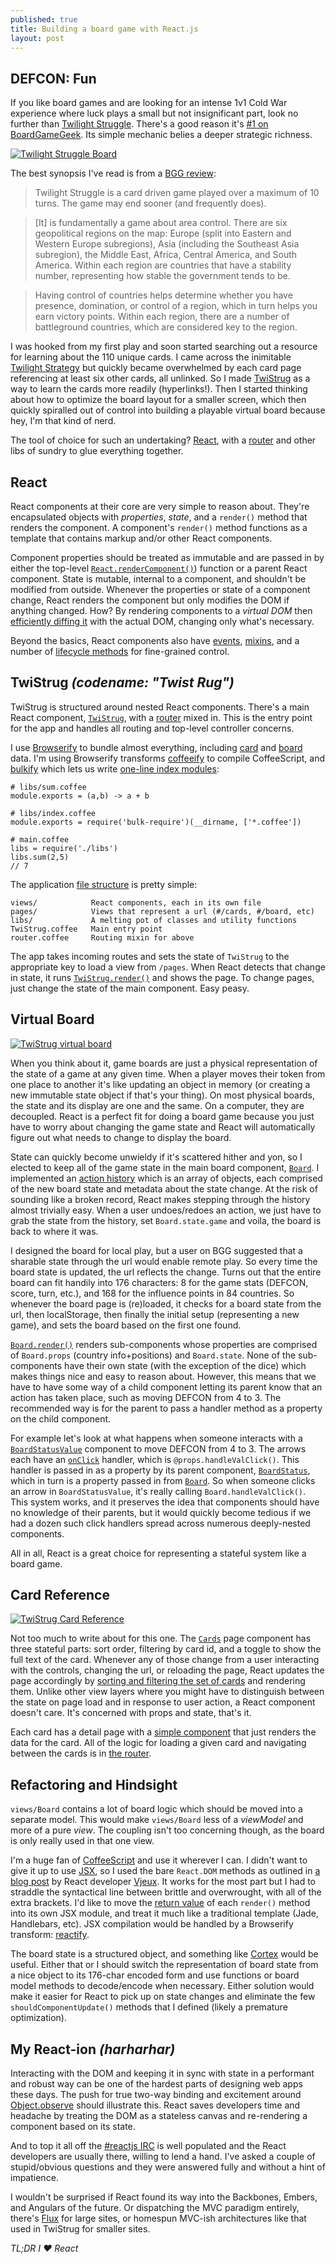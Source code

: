 ```yaml
---
published: true
title: Building a board game with React.js
layout: post
---
```


## DEFCON: Fun

If you like board games and are looking for an intense 1v1 Cold War experience where luck plays a small but not insignificant part, look no further than [Twilight Struggle](http://en.wikipedia.org/wiki/Twilight_Struggle). There's a good reason it's [#1 on BoardGameGeek](http://boardgamegeek.com/browse/boardgame). Its simple mechanic belies a deeper strategic richness.

[![Twilight Struggle Board](http://twistrug.jjt.io/images/tsboard-sm.jpg)](http://twistrug.jjt.io/images/tsboard.jpg)

The best synopsis I've read is from a [BGG review](http://boardgamegeek.com/thread/471953/rogers-reviews-deluxe-twilight-struggle-comprehens):

> Twilight Struggle is a card driven game played over a maximum of 10 turns. The game may end sooner (and frequently does).

>[It] is fundamentally a game about area control. There are six geopolitical regions on the map: Europe (split into Eastern and Western Europe subregions), Asia (including the Southeast Asia subregion), the Middle East, Africa, Central America, and South America. Within each region are countries that have a stability number, representing how stable the government tends to be. 

> Having control of countries helps determine whether you have presence, domination, or control of a region, which in turn helps you earn victory points. Within each region, there are a number of battleground countries, which are considered key to the region.

I was hooked from my first play and soon started searching out a resource for learning about the 110 unique cards. I came across the inimitable [Twilight Strategy](http://twilightstrategy.com/) but quickly became overwhelmed by each card page referencing at least six other cards, all unlinked. So I made [TwiStrug](http://twistrug.jjt.io) as a way to learn the cards more readily (hyperlinks!). Then I started thinking about how to optimize the board layout for a smaller screen, which then quickly spiralled out of control into building a playable virtual board because hey, I'm that kind of nerd.

The tool of choice for such an undertaking? [React](http://facebook.github.io/react/index.html), with a [router](https://github.com/flatiron/director) and other libs of sundry to glue everything together.

## React

React components at their core are very simple to reason about. They're encapsulated objects with *properties*, *state*, and a `render()` method that renders the component. A component's `render()` method functions as a template that contains markup and/or other React components.

Component properties should be treated as immutable and are passed in by either the top-level [`React.renderComponent()`](http://facebook.github.io/react/docs/top-level-api.html#react.rendercomponent)) function or a parent React component. State is mutable, internal to a component, and shouldn't be modified from outside. Whenever the properties or state of a component change, React renders the component but only modifies the DOM if anything changed. How? By rendering components to a *virtual DOM* then [efficiently diffing it](http://calendar.perfplanet.com/2013/diff/) with the actual DOM, changing only what's necessary.

Beyond the basics, React components also have [events](http://facebook.github.io/react/docs/events.html), [mixins](http://facebook.github.io/react/docs/reusable-components.html#mixins), and a number of [lifecycle methods](http://facebook.github.io/react/docs/component-specs.html) for fine-grained control.

## TwiStrug *(codename: "Twist Rug")*

TwiStrug is structured around nested React components. There's a main React component, [`TwiStrug`](https://github.com/jjt/TwiStrug/blob/master/src/Twistrug.coffee), with a [router](https://github.com/jjt/TwiStrug/blob/master/src/router.coffee) mixed in. This is the entry point for the app and handles all routing and top-level controller concerns.

I use [Browserify](http://browserify.org/) to bundle almost everything, including [card](https://github.com/jjt/TwiStrug/blob/master/app/data/cards.json) and [board](https://github.com/jjt/TwiStrug/blob/master/app/data/map-data.json) data. I'm using Browserify transforms [coffeeify](https://github.com/jnordberg/coffeeify)
to compile CoffeeScript, and [bulkify](https://github.com/substack/bulkify) which lets us write [one-line index modules](https://github.com/jjt/TwiStrug/blob/master/src/libs/index.coffee):

    # libs/sum.coffee
    module.exports = (a,b) -> a + b
    
    # libs/index.coffee
    module.exports = require('bulk-require')(__dirname, ['*.coffee'])
        
    # main.coffee
    libs = require('./libs')
    libs.sum(2,5)
    // 7
    
The application [file structure](https://github.com/jjt/TwiStrug/tree/master/src) is pretty simple:

    views/            React components, each in its own file  
    pages/            Views that represent a url (#/cards, #/board, etc)  
    libs/             A melting pot of classes and utility functions  
    TwiStrug.coffee   Main entry point  
    router.coffee     Routing mixin for above  

The app takes incoming routes and sets the state of `TwiStrug` to the appropriate key to load a view from `/pages`. When React detects that change in state, it runs [`TwiStrug.render()`](https://github.com/jjt/TwiStrug/blob/master/src/Twistrug.coffee#L55) and shows the page. To change pages, just change the state of the main component. Easy peasy.

## Virtual Board

[![TwiStrug virtual board](http://twistrug.jjt.io/images/home-board.jpg)](http://twistrug.jjt.io/#/board)

When you think about it, game boards are just a physical representation of the state of a game at any given time. When a player moves their token from one place to another it's like updating an object in memory (or creating a new immutable state object if that's your thing). On most physical boards, the state and its display are one and the same. On a computer, they are decoupled. React is a perfect fit for doing a board game because you just have to worry about changing the game state and React will automatically figure out what needs to change to display the board.

State can quickly become unwieldy if it's scattered hither and yon, so I elected to keep all of the game state in the main board component, [`Board`](https://github.com/jjt/TwiStrug/blob/master/src/views/Board.coffee#L86). I implemented an [action history](https://github.com/jjt/TwiStrug/blob/master/src/libs/StateHistory.coffee) which is an array of objects, each comprised of the new board state and metadata about the state change. At the risk of sounding like a broken record, React makes stepping through the history almost trivially easy. When a user undoes/redoes an action, we just have to grab the state from the history, set `Board.state.game` and voila, the board is back to where it was.

I designed the board for local play, but a user on BGG suggested that a sharable state through the url would enable remote play. So every time the board state is updated, the url reflects the change. Turns out that the entire board can fit handily into 176 characters: 8 for the game stats (DEFCON, score, turn, etc.), and 168 for the influence points in 84 countries. So whenever the board page is (re)loaded, it checks for a board state from the url, then localStorage, then finally the initial setup (representing a new game), and sets the board based on the first one found.

[`Board.render()`](https://github.com/jjt/TwiStrug/blob/master/src/views/Board.coffee#L273) renders sub-components whose properties are comprised of `Board.props` (country info+positions) and `Board.state`. None of the sub-components have their own state (with the exception of the dice) which makes things nice and easy to reason about. However, this means that we have to have some way of a child component letting its parent know that an action has taken place, such as moving DEFCON from 4 to 3. The recommended way is for the parent to pass a handler method as a property on the child component.

For example let's look at what happens when someone interacts with a [`BoardStatusValue`](https://github.com/jjt/TwiStrug/blob/master/src/views/BoardStatusValue.coffee) component to move DEFCON from 4 to 3. The arrows each have an [`onClick`](https://github.com/jjt/TwiStrug/blob/master/src/views/BoardStatusValue.coffee#L15) handler, which is `@props.handleValClick()`. This handler is passed in as a property by its parent component, [`BoardStatus`](https://github.com/jjt/TwiStrug/blob/master/src/views/BoardStatus.coffee#L61), which in turn is a property passed in from [`Board`](https://github.com/jjt/TwiStrug/blob/master/src/views/Board.coffee#L336). So when someone clicks an arrow in `BoardStatusValue`, it's really calling `Board.handleValClick()`. This system works, and it preserves the idea that components should have no knowledge of their parents, but it would quickly become tedious if we had a dozen such click handlers spread across numerous deeply-nested components.

All in all, React is a great choice for representing a stateful system like a board game.

## Card Reference

[![TwiStrug Card Reference](http://twistrug.jjt.io/images/home-cards.jpg)](http://twistrug.jjt.io/#/cards)

Not too much to write about for this one. The [`Cards`](https://github.com/jjt/TwiStrug/blob/master/src/pages/Cards.coffee) page component has three stateful parts: sort order, filtering by card id, and a toggle to show the full text of the card. Whenever any of those change from a user interacting with the controls, changing the url, or reloading the page, React updates the page accordingly by [sorting and filtering the set of cards](https://github.com/jjt/TwiStrug/blob/master/src/pages/Cards.coffee#L137-L149) and rendering them. Unlike other view layers where you might have to distinguish between the state on page load and in response to user action, a React component doesn't care. It's concerned with props and state, that's it.

Each card has a detail page with a [simple component](https://github.com/jjt/TwiStrug/blob/master/src/pages/Card.coffee) that just renders the data for the card. All of the logic for loading a given card and navigating between the cards is in [the router](https://github.com/jjt/TwiStrug/blob/master/src/router.coffee#L45-L53).

## Refactoring and Hindsight

`views/Board` contains a lot of board logic which should be moved into a separate model. This would make `views/Board` less of a *viewModel* and more of a pure *view*. The coupling isn't too concerning though, as the board is only really used in that one view.

I'm a huge fan of [CoffeeScript](http://coffeescript.org/) and use it wherever I can. I didn't want to give it up to use [JSX](http://facebook.github.io/react/docs/jsx-in-depth.html), so I used the bare `React.DOM` methods as outlined in [a blog post](http://blog.vjeux.com/2013/javascript/react-coffeescript.html) by React developer [Vjeux](https://twitter.com/Vjeux). It works for the most part but I had to straddle the syntactical line between brittle and overwrought, with all of the extra brackets. I'd like to move the [return value](https://github.com/jjt/TwiStrug/blob/master/src/views/BoardNodeIP.coffee#L31-L48) of each `render()` method into its own JSX module, and treat it much like a traditional template (Jade, Handlebars, etc). JSX compilation would be handled by a Browserify transform: [reactify](https://github.com/andreypopp/reactify).

The board state is a structured object, and something like [Cortex](https://github.com/mquan/cortex) would be useful. Either that or I should switch the representation of board state from a nice object to its 176-char encoded form and use functions or board model methods to decode/encode when necessary. Either solution would make it easier for React to pick up on state changes and eliminate the few `shouldComponentUpdate()` methods that I defined (likely a premature optimization). 

## My React-ion *(harharhar)*

Interacting with the DOM and keeping it in sync with state in a performant and robust way can be one of the hardest parts of designing web apps these days. The push for true two-way binding and excitement around [Object.observe](http://bocoup.com/weblog/javascript-object-observe/) should illustrate this. React saves developers time and headache by treating the DOM as a stateless canvas and re-rendering a component based on its state.

And to top it all off the [#reactjs IRC](http://jsfiddle.net/vjeux/Zf5sQ/) is well populated and the React developers are usually there, willing to lend a hand. I've asked a couple of stupid/obvious questions and they were answered fully and without a hint of impatience.

I wouldn't be surprised if React found its way into the Backbones, Embers, and Angulars of the future. Or dispatching the MVC paradigm entirely, there's [Flux](http://facebook.github.io/react/docs/flux-overview.html) for large sites, or homespun MVC-ish architectures like that used in TwiStrug for smaller sites.

*TL;DR I ♥ React*